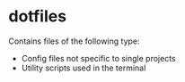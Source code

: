 # dotfiles

Contains files of the following type:
- Config files not specific to single projects
- Utility scripts used in the terminal
